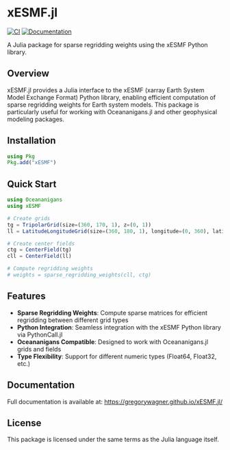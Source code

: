 # xESMF.jl

[![CI](https://github.com/gregorywagner/xESMF.jl/workflows/CI/badge.svg)](https://github.com/gregorywagner/xESMF.jl/actions)
[![Documentation](https://github.com/gregorywagner/xESMF.jl/workflows/Documentation/badge.svg)](https://gregorywagner.github.io/xESMF.jl/)

A Julia package for sparse regridding weights using the xESMF Python library.

## Overview

xESMF.jl provides a Julia interface to the xESMF (xarray Earth System Model Exchange Format) Python library, enabling efficient computation of sparse regridding weights for Earth system models. This package is particularly useful for working with Oceananigans.jl and other geophysical modeling packages.

## Installation

```julia
using Pkg
Pkg.add("xESMF")
```

## Quick Start

```julia
using Oceananigans
using xESMF

# Create grids
tg = TripolarGrid(size=(360, 170, 1), z=(0, 1))
ll = LatitudeLongitudeGrid(size=(360, 180, 1), longitude=(0, 360), latitude=(-90, 90), z=(0, 1))

# Create center fields
ctg = CenterField(tg)
cll = CenterField(ll)

# Compute regridding weights
# weights = sparse_regridding_weights(cll, ctg)
```

## Features

- **Sparse Regridding Weights**: Compute sparse matrices for efficient regridding between different grid types
- **Python Integration**: Seamless integration with the xESMF Python library via PythonCall.jl
- **Oceananigans Compatible**: Designed to work with Oceananigans.jl grids and fields
- **Type Flexibility**: Support for different numeric types (Float64, Float32, etc.)

## Documentation

Full documentation is available at: https://gregorywagner.github.io/xESMF.jl/

## License

This package is licensed under the same terms as the Julia language itself.
